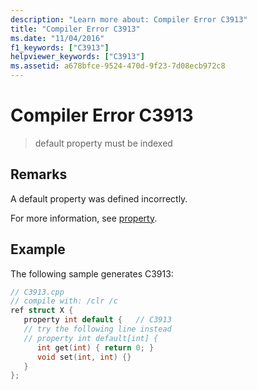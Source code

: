 ```yaml
---
description: "Learn more about: Compiler Error C3913"
title: "Compiler Error C3913"
ms.date: "11/04/2016"
f1_keywords: ["C3913"]
helpviewer_keywords: ["C3913"]
ms.assetid: a678bfce-9524-470d-9f23-7d08ecb972c8
---
```

# Compiler Error C3913

> default property must be indexed

## Remarks

A default property was defined incorrectly.

For more information, see [property](../../extensions/property-cpp-component-extensions.md).

## Example

The following sample generates C3913:

```cpp
// C3913.cpp
// compile with: /clr /c
ref struct X {
   property int default {   // C3913
   // try the following line instead
   // property int default[int] {
      int get(int) { return 0; }
      void set(int, int) {}
   }
};
```
